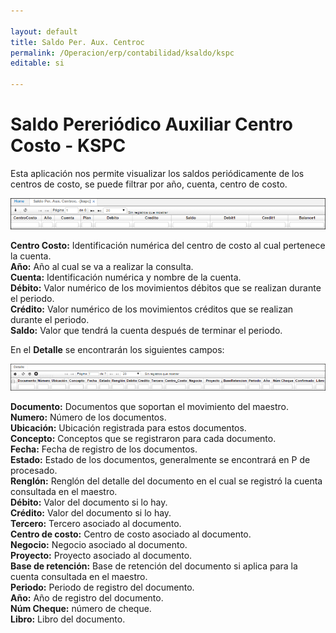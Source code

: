```yaml
---

layout: default
title: Saldo Per. Aux. Centroc
permalink: /Operacion/erp/contabilidad/ksaldo/kspc
editable: si

---
```




# Saldo Pereriódico Auxiliar Centro Costo - KSPC


Esta aplicación nos permite visualizar los saldos periódicamente de los centros de costo, se puede filtrar por año, cuenta, centro de costo.

![](KSPC1.png)

**Centro Costo:** Identificación numérica del centro de costo al cual pertenece la cuenta.  
**Año:** Año al cual se va a realizar la consulta.  
**Cuenta:** Identificación numérica y nombre de la cuenta.  
**Débito:** Valor numérico de los movimientos débitos que se realizan durante el periodo.  
**Crédito:** Valor numérico de los movimientos créditos que se realizan durante el periodo.  
**Saldo:** Valor que tendrá la cuenta después de terminar el periodo.  

En el **Detalle** se encontrarán los siguientes campos:

![](KSPC2.png)

**Documento:** Documentos que soportan el movimiento del maestro.  
**Numero:** Número de los documentos.  
**Ubicación:** Ubicación registrada para estos documentos.  
**Concepto:** Conceptos que se registraron para cada documento.  
**Fecha:** Fecha de registro de los documentos.  
**Estado:** Estado de los documentos, generalmente se encontrará en P de procesado.  
**Renglón:** Renglón del detalle del documento en el cual se registró la cuenta consultada en el maestro.  
**Débito:** Valor del documento si lo hay.  
**Crédito:** Valor del documento si lo hay.  
**Tercero:** Tercero asociado al documento.  
**Centro de costo:** Centro de costo asociado al documento.  
**Negocio:** Negocio asociado al documento.  
**Proyecto:** Proyecto asociado al documento.  
**Base de retención:** Base de retención del documento si aplica para la cuenta consultada en el maestro.  
**Periodo:** Periodo de registro del documento.  
**Año:** Año de registro del documento.  
**Núm Cheque:** número de cheque.  
**Libro:** Libro del documento.  









